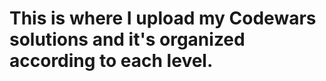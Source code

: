 # This is where I upload my Codewars solutions and it's organized according to each level.
                
